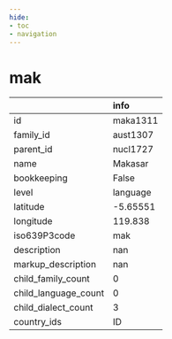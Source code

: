 ```yaml
---
hide:
- toc
- navigation
---
```

# mak
|                      | info     |
|:---------------------|:---------|
| id                   | maka1311 |
| family_id            | aust1307 |
| parent_id            | nucl1727 |
| name                 | Makasar  |
| bookkeeping          | False    |
| level                | language |
| latitude             | -5.65551 |
| longitude            | 119.838  |
| iso639P3code         | mak      |
| description          | nan      |
| markup_description   | nan      |
| child_family_count   | 0        |
| child_language_count | 0        |
| child_dialect_count  | 3        |
| country_ids          | ID       |